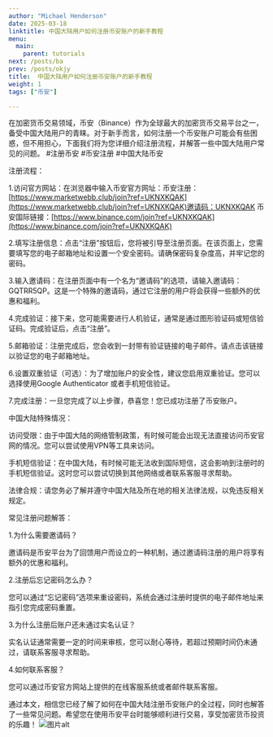 ```yaml
---
author: "Michael Henderson"
date: 2025-03-18
linktitle: 中国大陆用户如何注册币安账户的新手教程
menu:
  main:
    parent: tutorials
next: /posts/ba
prev: /posts/okjy
title:  中国大陆用户如何注册币安账户的新手教程
weight: 1
tags: ["币安"]

---
```

在加密货币交易领域，币安（Binance）作为全球最大的加密货币交易平台之一，备受中国大陆用户的青睐。对于新手而言，如何注册一个币安账户可能会有些困惑，但不用担心，下面我们将为您详细介绍注册流程，并解答一些中国大陆用户常见的问题。
#注册币安 #币安注册 #中国大陆币安 

注册流程：

1.访问官方网站：在浏览器中输入币安官方网址：币安注册：[https://www.marketwebb.club/join?ref=UKNXKQAK](https://www.marketwebb.club/join?ref=UKNXKQAK)邀请码：UKNXKQAK
币安国际链接：[https://www.binance.com/join?ref=UKNXKQAK](https://www.binance.com/join?ref=UKNXKQAK)

2.填写注册信息：点击“注册”按钮后，您将被引导至注册页面。在该页面上，您需要填写您的电子邮箱地址和设置一个安全密码。请确保密码复杂度高，并牢记您的密码。

3.输入邀请码：在注册页面中有一个名为“邀请码”的选项，请输入邀请码：GQTRR5QP。这是一个特殊的邀请码，通过它注册的用户将会获得一些额外的优惠和福利。

4.完成验证：接下来，您可能需要进行人机验证，通常是通过图形验证码或短信验证码。完成验证后，点击“注册”。

5.邮箱验证：注册完成后，您会收到一封带有验证链接的电子邮件。请点击该链接以验证您的电子邮箱地址。

6.设置双重验证（可选）：为了增加账户的安全性，建议您启用双重验证。您可以选择使用Google Authenticator 或者手机短信验证。

7.完成注册：一旦您完成了以上步骤，恭喜您！您已成功注册了币安账户。

中国大陆特殊情况：

访问受限：由于中国大陆的网络管制政策，有时候可能会出现无法直接访问币安官网的情况。您可以尝试使用VPN等工具来访问。

手机短信验证：在中国大陆，有时候可能无法收到国际短信，这会影响到注册时的手机短信验证。这时您可以尝试切换到其他网络或者联系客服寻求帮助。

法律合规：请您务必了解并遵守中国大陆及所在地的相关法律法规，以免违反相关规定。

常见注册问题解答：

1.为什么需要邀请码？

邀请码是币安平台为了回馈用户而设立的一种机制，通过邀请码注册的用户将享有额外的优惠和福利。

2.注册后忘记密码怎么办？

您可以通过“忘记密码”选项来重设密码，系统会通过注册时提供的电子邮件地址来指引您完成密码重置。

3.为什么注册后账户还未通过实名认证？

实名认证通常需要一定的时间来审核，您可以耐心等待，若超过预期时间仍未通过，请联系客服寻求帮助。

4.如何联系客服？

您可以通过币安官方网站上提供的在线客服系统或者邮件联系客服。

通过本文，相信您已经了解了如何在中国大陆注册币安账户的全过程，同时也解答了一些常见问题。希望您在使用币安平台时能够顺利进行交易，享受加密货币投资的乐趣！
![图片alt](https://i.miji.bid/2025/03/18/cfaefd6eb23e11eef61093d94d29340a.png "图片title")